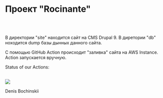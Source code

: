 <h1>Проект "Rocinante"</h1><br>
<br>
<p>
В директории "site" находится сайт на CMS Drupal 9.
В диретории "db" ноходится dump базы дынных данного сайта.
</p>
<p>
С помощью GitHub Action происходит "заливка" сайта на AWS Instance.
Action запускается вручную.
</p>
<p>
Status of our Actions:
</p><br>
<img src="https://github.com/bochinskii/rocinante-update/workflows/Deploy_rocinante_to_AWS_EC2_Instance/badge.svg?branch=main"><br>
<p>
Denis Bochinskii
</p>
